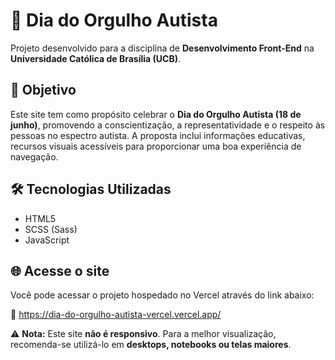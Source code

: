 # 🧩 Dia do Orgulho Autista

Projeto desenvolvido para a disciplina de **Desenvolvimento Front-End** na **Universidade Católica de Brasília (UCB)**.

## 🎯 Objetivo

Este site tem como propósito celebrar o **Dia do Orgulho Autista (18 de junho)**, promovendo a conscientização, a representatividade e o respeito às pessoas no espectro autista. A proposta inclui informações educativas, recursos visuais acessíveis para proporcionar uma boa experiência de navegação.

## 🛠️ Tecnologias Utilizadas

- HTML5  
- SCSS (Sass)  
- JavaScript 

## 🌐 Acesse o site

Você pode acessar o projeto hospedado no Vercel através do link abaixo:

🔗
https://dia-do-orgulho-autista-vercel.vercel.app/


⚠️ **Nota:** Este site **não é responsivo**. Para a melhor visualização, recomenda-se utilizá-lo em **desktops, notebooks ou telas maiores**.
